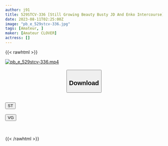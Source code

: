 ```yaml
---
author: j91
title: 529STCV-336 [Still Growing Beauty Busty JD And Enko Intercourse] Enko’s First Challenge To Want Money To Play With Friends! ! Even Though She Is Nervous In Front Of The Camera, She Is Completely Obedient And Will Do Anything Ok, So She Rubs, Sucks, Pinches, And Finally Has 3 Shots Of Great Satisfaction With Raw Sex! ! [¥¥¥ ♯ Natsuki ♯ 18 Years Old ♯ College Student ♯ 008]
date: 2023-08-11T02:25:00Z
image: "pb_e_529stcv-336.jpg"
tags: [Amateur, ]
maker: [Amateur CLOVER]
actress: []
---
```



{{< rawhtml >}}

<div class="video" data-videoid="wVzmqP911oUVgM">
    <a href="javascript:;">
        <img src="https://my.j91.asia/posts/pb_e_529stcv-336/pb_e_529stcv-336.jpg" width="WIDTH" height="HEIGHT" alt="pb_e_529stcv-336.mp4" loading="lazy">
    </a>
</div>

<script type="text/javascript" src="https://j91.asia/asset/on-demand-st.js"></script>

<br>
  <link rel="stylesheet" href="https://j91.asia/asset/bs5.css">
  
  <center>
  <button class="btn btn-primary" type="button" data-bs-toggle="collapse" data-bs-target=".multi-collapse" aria-expanded="false" aria-controls="multiCollapseExample1 multiCollapseExample2"><h2>Download</h2></button></center>
</p>
<div class="row">
  <div class="col">
    <div class="collapse multi-collapse" id="multiCollapseExample1">
      <div class="card card-body">
	      	      <br>
<div class="buttons">  
<a href="https://streamtape.to/v/wVzmqP911oUVgM"><button class="btn-hover color-3"><i class="fa fa-download"></i> ST</button></a></div>
    </div>
  </div>
</div>
  <div class="col">
    <div class="collapse multi-collapse" id="multiCollapseExample2">
      <div class="card card-body">
	      <br>
<div class="buttons">
    <a href="https://vgembed.com/v/0DogOGJjyPEKjM6"><button class="btn-hover color-9"><i class="fa fa-download"></i> VG</button></a></div>
<br><br>
      </div>
    </div>
  </div>
</div>

{{< /rawhtml >}}